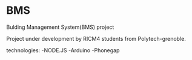 BMS
===

Bulding Management System(BMS) project

Project under development by RICM4 students from Polytech-grenoble.

technologies:
-NODE.JS
-Arduino
-Phonegap
